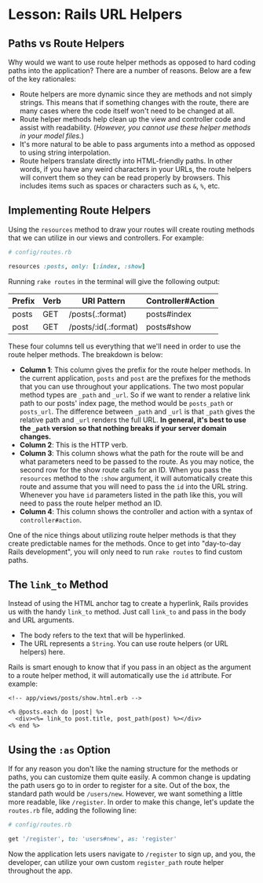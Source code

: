 # Lesson: Rails URL Helpers

## Paths vs Route Helpers

Why would we want to use route helper methods as opposed to hard coding paths into the application? There are a number of reasons. Below are a few of the key rationales:

- Route helpers are more dynamic since they are methods and not simply strings. This means that if something changes with the route, there are many cases where the code itself won't need to be changed at all.
- Route helper methods help clean up the view and controller code and assist with readability. (_However, you cannot use these helper methods in your model files._)
- It's more natural to be able to pass arguments into a method as opposed to using string interpolation.
- Route helpers translate directly into HTML-friendly paths. In other words, if you have any weird characters in your URLs, the route helpers will convert them so they can be read properly by browsers. This includes items such as spaces or characters such as `&`, `%`, etc.

## Implementing Route Helpers

Using the `resources` method to draw your routes will create routing methods that we can utilize in our views and controllers. For example:

```ruby
# config/routes.rb

resources :posts, only: [:index, :show]
```

Running `rake routes` in the terminal will give the following output:

| Prefix | Verb | URI Pattern | Controller#Action |
| --- | --- | --- | --- |
| posts | GET | /posts(.:format) | posts#index |
| post | GET | /posts/:id(.:format) | posts#show |

These four columns tell us everything that we'll need in order to use the route helper methods. The breakdown is below:

- **Column 1**: This column gives the prefix for the route helper methods. In the current application, `posts` and `post` are the prefixes for the methods that you can use throughout your applications. The two most popular method types are `_path` and `_url`. So if we want to render a relative link path to our posts' index page, the method would be `posts_path` or `posts_url`. The difference between `_path` and `_url` is that `_path` gives the relative path and `_url` renders the full URL. **In general, it's best to use the `_path` version so that nothing breaks if your server domain changes.**
- **Column 2**: This is the HTTP verb.
- **Column 3**: This column shows what the path for the route will be and what parameters need to be passed to the route. As you may notice, the second row for the show route calls for an ID. When you pass the `resources` method to the `:show` argument, it will automatically create this route and assume that you will need to pass the `id` into the URL string. Whenever you have `id` parameters listed in the path like this, you will need to pass the route helper method an ID.
- **Column 4**: This column shows the controller and action with a syntax of `controller#action`.

One of the nice things about utilizing route helper methods is that they create predictable names for the methods. Once to get into "day-to-day Rails development", you will only need to run `rake routes` to find custom paths.

## The `link_to` Method

Instead of using the HTML anchor tag to create a hyperlink, Rails provides us with the handy `link_to` method. Just call `link_to` and pass in the body and URL arguments.

- The body refers to the text that will be hyperlinked.
- The URL represents a `String`. You can use route helpers (or URL helpers) here.

Rails is smart enough to know that if you pass in an object as the argument to a route helper method, it will automatically use the `id` attribute. For example:

```erb
<!-- app/views/posts/show.html.erb -->

<% @posts.each do |post| %>
  <div><%= link_to post.title, post_path(post) %></div>
<% end %>
```

## Using the `:as` Option

If for any reason you don't like the naming structure for the methods or paths, you can customize them quite easily. A common change is updating the path users go to in order to register for a site. Out of the box, the standard path would be `/users/new`. However, we want something a little more readable, like `/register`. In order to make this change, let's update the `routes.rb` file, adding the following line:

```ruby
# config/routes.rb

get '/register', to: 'users#new', as: 'register'
```

Now the application lets users navigate to `/register` to sign up, and you, the developer, can utilize your own custom `register_path` route helper throughout the app.
